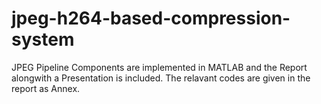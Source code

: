 # jpeg-h264-based-compression-system
JPEG Pipeline Components are implemented in MATLAB and the Report alongwith a Presentation is included. The relavant codes are given in the report as Annex.
